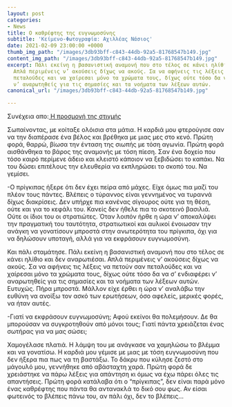 ```yaml
---
layout: post
categories:
- News
title: Ο καθρέφτης της ευγνωμοσύνης
subtitle: 'Κείμενο-Φωτογραφία: Αχιλλέας Νάσιος'
date: 2021-02-09 23:00:00 +0000
thumb_img_path: "/images/3db93bff-c843-44db-92a5-81768547b149.jpg"
content_img_path: "/images/3db93bff-c843-44db-92a5-81768547b149.jpg"
excerpt: Πάλι εκείνη η βασανιστική αναμονή που στο τέλος σε κάνει ηλίθιο και δεν αναρωτιέσαι.
  Απλά περιμένεις ν’ ακούσεις δίχως να ακούς. Σα να αφήνεις τις λέξεις να πετούν σαν
  πεταλούδες και να χαίρεσαι μόνο τα χρώματα τους, δίχως ούτε τόσο δα να σ’ ενδιαφέρει
  ν’ αναρωτηθείς για τις σημασίες και τα νοήματα των λέξεων αυτών.
canonical_url: "/images/3db93bff-c843-44db-92a5-81768547b149.jpg"

---
```

Συνέχεια απο:<a href="https://hocusphotus.com/posts/anodus-46/" target="blank"> Η προσμονή της στιγμής</a>

Σωπαίνοντας, με κοίταξε ολόισια στα μάτια. Η καρδιά μου φτερούγισε σαν να την διαπέρασε ένα βέλος και βρέθηκα με μιας μες στο κενό. Πρώτη φορά, θαρρώ, βίωσα την ένταση της σιωπής με τόση αγωνία. Πρώτη φορά αισθάνθηκα το βάρος της αναμονής με τόση πίεση. Σαν ένα δοχείο που τόσο καιρό περίμενε άδειο και κλειστό κάποιον να ξεβιδώσει το καπάκι. Να του δώσει επιτέλους την ελευθερία να εκπληρώσει το σκοπό του. Να γεμίσει.

\-Ο πρίγκιπας ήξερε ότι δεν έχει πείρα από μάχες. Είχε όμως πια μαζί του πλέον τους πάντες. Βλέπεις ο τύραννος είναι γεννημένος να τυραννά δίχως διακρίσεις. Δεν υπήρχε πια κανένας σίγουρος ούτε για τη θέση, ούτε και για το κεφάλι του. Κανείς δεν ήθελε πια το σκοτεινό βασιλιά. Ούτε οι ίδιοι του οι στρατιώτες. Όταν λοιπόν ήρθε η ώρα ν’ αποκαλύψει την πραγματική του ταυτότητα, στρατιωτικοί και αυλικοί ένοιωσαν την ανάγκη να γονατίσουν μπροστά στην ανωτερότητα του πρίγκιπα, όχι για να δηλώσουν υποταγή, αλλά για να εκφράσουν ευγνωμοσύνη.

Και πάλι σταμάτησε. Πάλι εκείνη η βασανιστική αναμονή που στο τέλος σε κάνει ηλίθιο και δεν αναρωτιέσαι. Απλά περιμένεις ν’ ακούσεις δίχως να ακούς. Σα να αφήνεις τις λέξεις να πετούν σαν πεταλούδες και να χαίρεσαι μόνο τα χρώματα τους, δίχως ούτε τόσο δα να σ’ ενδιαφέρει ν’ αναρωτηθείς για τις σημασίες και τα νοήματα των λέξεων αυτών. Ευτυχώς. Πήρα μπροστά. Μάλλον είχε έρθει η ώρα ν’ αναλάβω την ευθύνη να ανοίξω τον ασκό των ερωτήσεων, όσο αφελείς, μερικές φορές, να ήταν αυτές.

\-Γιατί να εκφράσουν ευγνωμοσύνη; Αφού εκείνοι θα πολεμήσουν. Δε θα μπορούσαν να συγκροτηθούν από μόνοι τους; Γιατί πάντα χρειάζεται ένας σωτήρας για να μας σώσει;

Χαμογέλασε πλατιά. Η λάμψη του με ανάγκασε να χαμηλώσω το βλέμμα και να γονατίσω. Η καρδιά μου γέμισε με μιας με τόση ευγνωμοσύνη που δεν ήξερα πια πως να τη βαστάξω. Το δάκρυ που κύλησε ζεστό στο μάγουλό μου, γεννήθηκε από αβάσταχτη χαρά. Πρώτη φορά δε χρειάστηκε να πάρω λέξεις για απάντηση κι όμως να έχω πάρει όλες τις απαντήσεις. Πρώτη φορά κατάλαβα ότι ο “πρίγκιπας”, δεν είναι παρά μόνο ένας καθρέφτης που πάντα θα αντανακλά το δικό σου φως. Αν είσαι φωτεινός το βλέπεις πάνω του, αν πάλι όχι, δεν το βλέπεις…